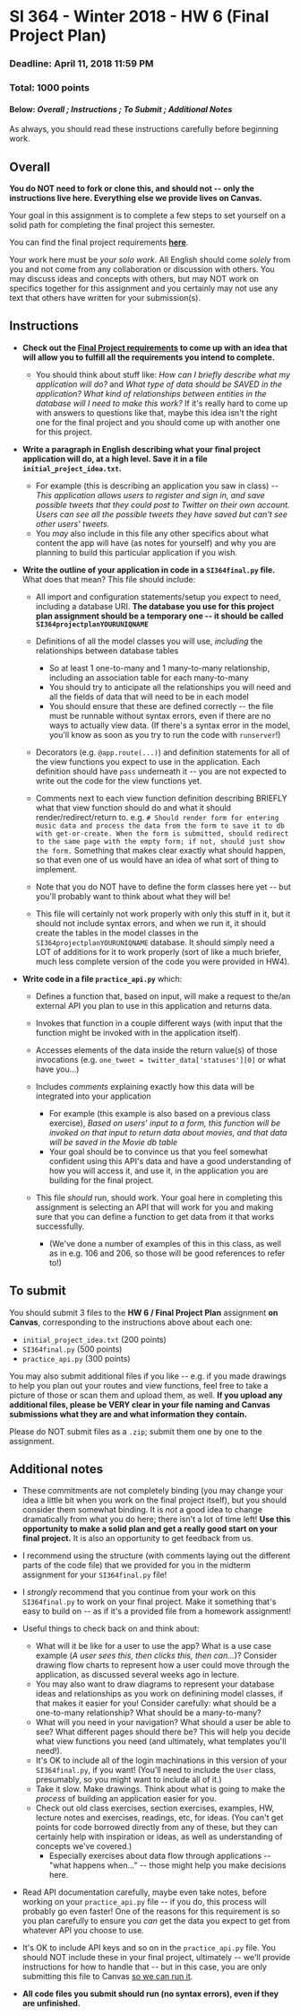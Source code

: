 # SI 364 - Winter 2018 - HW 6 (Final Project Plan)

### Deadline: April 11, 2018 11:59 PM
### Total: 1000 points

#### Below: *Overall ; Instructions ; To Submit ; Additional Notes*

As always, you should read these instructions carefully before beginning work.

## Overall

**You do NOT need to fork or clone this, and should not -- only the instructions live here. Everything else we provide lives on Canvas.**

Your goal in this assignment is to complete a few steps to set yourself on a solid path for completing the final project this semester.

You can find the final project requirements **[here](https://github.com/SI364-Winter2018/SI364_Final_Project_Instructions)**.

Your work here must be *your solo work*. All English should come *solely* from you and not come from any collaboration or discussion with others. You may discuss ideas and concepts with others, but may NOT work on specifics together for this assignment and you certainly may not use any text that others have written for your submission(s).

## Instructions

* **Check out the [Final Project requirements](https://github.com/SI364-Winter2018/SI364_Final_Project_Instructions) to come up with an idea that will allow you to fulfill all the requirements you intend to complete.**
    * You should think about stuff like: *How can I briefly describe what my application will do?* and *What type of data should be SAVED in the application? What kind of relationships between entities in the database will I need to make this work?* If it's really hard to come up with answers to questions like that, maybe this idea isn't the right one for the final project and you should come up with another one for this project.

* **Write a paragraph in English describing what your final project application will do, at a high level. Save it in a file `initial_project_idea.txt`.**
    * For example (this is describing an application you saw in class) -- *This application allows users to register and sign in, and save possible tweets that they could post to Twitter on their own account. Users can see all the possible tweets they have saved but can't see other users' tweets.*
    * You *may* also include in this file any other specifics about what content the app will have (as notes for yourself) and why you are planning to build this particular application if you wish.

* **Write the outline of your application in code in a `SI364final.py` file.** What does that mean? This file should include:

    * All import and configuration statements/setup you expect to need, including a database URI. **The database you use for this project plan assignment should be a temporary one -- it should be called `SI364projectplanYOURUNIQNAME`**
    * Definitions of all the model classes you will use, *including* the relationships between database tables
        * So at least 1 one-to-many and 1 many-to-many relationship, including an association table for each many-to-many
        * You should try to anticipate all the relationships you will need and all the fields of data that will need to be in each model
        * You should ensure that these are defined correctly -- the file must be runnable without syntax errors, even if there are no ways to actually view data. (If there's a syntax error in the model, you'll know as soon as you try to run the code with `runserver`!)

    * Decorators (e.g. `@app.route(...)`) and definition statements for all of the view functions you expect to use in the application. Each definition should have `pass` underneath it -- you are not expected to write out the code for the view functions yet.

    * Comments next to each view function definition describing BRIEFLY what that view function should do and what it should render/redirect/return to. e.g. `# Should render form for entering music data and process the data from the form to save it to db with get-or-create. When the form is submitted, should redirect to the same page with the empty form; if not, should just show the form.` Something that makes clear exactly what should happen, so that even one of us would have an idea of what sort of thing to implement.

    * Note that you do NOT have to define the form classes here yet -- but you'll probably want to think about what they will be!

    * This file will certainly not work properly with only this stuff in it, but it should not include syntax errors, and when we run it, it should create the tables in the model classes in the `SI364projectplanYOURUNIQNAME` database. It should simply need a LOT of additions for it to work properly (sort of like a much briefer, much less complete version of the code you were provided in HW4).

* **Write code in a file `practice_api.py`** which:

    * Defines a function that, based on input, will make a request to the/an external API you plan to use in this application and returns data.

    * Invokes that function in a couple different ways (with input that the function might be invoked with in the application itself).

    * Accesses elements of the data inside the return value(s) of those invocations (e.g. `one_tweet = twitter_data['statuses'][0]` or what have you...)

    * Includes *comments* explaining exactly how this data will be integrated into your application
        * For example (this example is also based on a previous class exercise), *Based on users' input to a form, this function will be invoked on that input to return data about movies, and that data will be saved in the Movie db table*
        * Your goal should be to convince us that you feel somewhat confident using this API's data and have a good understanding of how you will access it, and use it, in the application you are building for the final project.

    * This file *should* run, should work. Your goal here in completing this assignment is selecting an API that will work for you and making sure that you can define a function to get data from it that works successfully.
        * (We've done a number of examples of this in this class, as well as in e.g. 106 and 206, so those will be good references to refer to!)

## To submit

You should submit 3 files to the **HW 6 / Final Project Plan** assignment **on Canvas**, corresponding to the instructions above about each one:

* `initial_project_idea.txt` (200 points)
* `SI364final.py` (500 points)
* `practice_api.py` (300 points)

You may also submit additional files if you like -- e.g. if you made drawings to help you plan out your routes and view functions, feel free to take a picture of those or scan them and upload them, as well. **If you upload any additional files, please be VERY clear in your file naming and Canvas submissions what they are and what information they contain.**

Please do NOT submit files as a `.zip`; submit them one by one to the assignment.

## Additional notes

* These commitments are not completely binding (you may change your idea a little bit when you work on the final project itself), but you should consider them somewhat binding. It is *not* a good idea to change dramatically from what you do here; there isn't a lot of time left! **Use this opportunity to make a solid plan and get a really good start on your final project.** It is also an opportunity to get feedback from us.

* I recommend using the structure (with comments laying out the different parts of the code file) that we provided for you in the midterm assignment for your `SI364final.py` file!

* I *strongly* recommend that you continue from your work on this `SI364final.py` to work on your final project. Make it something that's easy to build on -- as if it's a provided file from a homework assignment!

* Useful things to check back on and think about:

    * What will it be like for a user to use the app? What is a use case example (*A user sees this, then clicks this, then can...*)? Consider drawing flow charts to represent how a user could move through the application, as discussed several weeks ago in lecture.
    * You may also want to draw diagrams to represent your database ideas and relationships as you work on definining model classes, if that makes it easier for you! Consider carefully: what should be a one-to-many relationship? What should be a many-to-many?
    * What will you need in your navigation? What should a user be able to see? What different pages should there be? This will help you decide what view functions you need (and ultimately, what templates you'll need!).
    * It's OK to include all of the login machinations in this version of your `SI364final.py`, if you want! (You'll need to include the `User` class, presumably, so you might want to include all of it.)
    * Take it slow. Make drawings. Think about what is going to make the *process* of building an application easier for you.
    * Check out old class exercises, section exercises, examples, HW, lecture notes and exercises, readings, etc, for ideas. (You can't get points for code borrowed directly from any of these, but they can certainly help with inspiration or ideas, as well as understanding of concepts we've covered.)
        * Especially exercises about data flow through applications -- "what happens when..." -- those might help you make decisions here.

* Read API documentation carefully, maybe even take notes, before working on your `practice_api.py` file -- if you do, this process will probably go even faster! One of the reasons for this requirement is so you plan carefully to ensure you *can* get the data you expect to get from whatever API you choose to use.

* It's OK to include API keys and so on in the `practice_api.py` file. You should NOT include these in your final project, ultimately -- we'll provide instructions for how to handle that -- but in this case, you are only submitting this file to Canvas <u>so we can run it</u>.

* **All code files you submit should run (no syntax errors), even if they are unfinished.**
